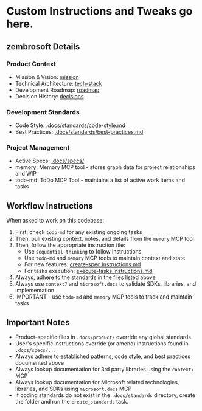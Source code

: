 # Custom Instructions and Tweaks go here.

## zembrosoft Details

### Product Context
- Mission & Vision: [mission](../.docs/product/mission.md)
- Technical Architecture: [tech-stack](../.docs/product/tech-stack.md)
- Development Roadmap: [roadmap](../.docs/product/roadmap.md)
- Decision History: [decisions](../.docs/product/decisions.md)

### Development Standards
- Code Style: [.docs/standards/code-style.md](../.docs/standards/code-style.md)
- Best Practices: [.docs/standards/best-practices.md](../.docs/standards/best-practices.md)

### Project Management
- Active Specs: [.docs/specs/](../.docs/specs/)
- memory: Memory MCP tool - stores graph data for project relationships and WIP
- todo-md: ToDo MCP Tool - maintains a list of active work items and tasks

## Workflow Instructions

When asked to work on this codebase:

1. First, check `todo-md` for any existing ongoing tasks
2. Then, pull existing context, notes, and details from the `memory` MCP tool
3. Then, follow the appropriate instruction file:
	- Use `sequential-thinking` to follow instructions
	- Use `todo-md` and `memory` MCP tools to maintain context and state
	- For new features: [create-spec.instructions.md](./instructions/create-spec.instructions.md)
	- For tasks execution: [execute-tasks.instructions.md](./instructions/execute-tasks.instructions.md)
4. Always, adhere to the standards in the files listed above
5. Always use `context7` and `microsoft.docs` to validate SDKs, libraries, and implementation
6. IMPORTANT - use `todo-md` and `memory` MCP tools to track and maintain tasks

## Important Notes

- Product-specific files in `.docs/product/` override any global standards
- User's specific instructions override (or amend) instructions found in `.docs/specs/...`
- Always adhere to established patterns, code style, and best practices documented above
- Always lookup documentation for 3rd party libraries using the `context7` MCP
- Always lookup documentation for Microsoft related technologies, libraries, and SDKs using `microsoft.docs` MCP
- If coding standards do not exist in the `.docs/standards` directory, create the folder and run the `create_standards` task.
